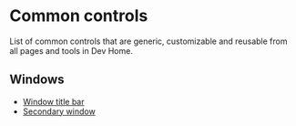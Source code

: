 # Common controls
List of common controls that are generic, customizable and reusable from all pages and tools in Dev Home.

## Windows
- [Window title bar](./WindowTitleBar.md)
- [Secondary window](./SecondaryWindow.md)